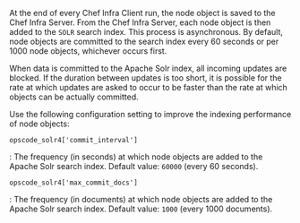 At the end of every Chef Infra Client run, the node object is saved to
the Chef Infra Server. From the Chef Infra Server, each node object is
then added to the `SOLR` search index. This process is asynchronous. By
default, node objects are committed to the search index every 60 seconds
or per 1000 node objects, whichever occurs first.

When data is committed to the Apache Solr index, all incoming updates
are blocked. If the duration between updates is too short, it is
possible for the rate at which updates are asked to occur to be faster
than the rate at which objects can be actually committed.

Use the following configuration setting to improve the indexing
performance of node objects:

`opscode_solr4['commit_interval']`

:   The frequency (in seconds) at which node objects are added to the
    Apache Solr search index. Default value: `60000` (every 60 seconds).

`opscode_solr4['max_commit_docs']`

:   The frequency (in documents) at which node objects are added to the
    Apache Solr search index. Default value: `1000` (every 1000
    documents).